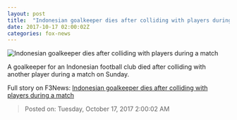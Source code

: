 ```yaml
---
layout: post
title:  "Indonesian goalkeeper dies after colliding with players during a match"
date: 2017-10-17 02:00:02Z
categories: fox-news
---
```


![Indonesian goalkeeper dies after colliding with players during a match](http://www.foxnews.com/content/dam/fox-news/logo/og-fn-foxnews.jpg)

A goalkeeper for an Indonesian football club died after colliding with another player during a match on Sunday.


Full story on F3News: [Indonesian goalkeeper dies after colliding with players during a match](http://www.f3nws.com/n/sTXPND)

> Posted on: Tuesday, October 17, 2017 2:00:02 AM
